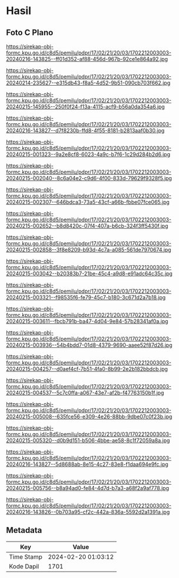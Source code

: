 # Hasil

## Foto C Plano

https://sirekap-obj-formc.kpu.go.id/c8d5/pemilu/pdpr/17/02/21/20/03/1702212003003-20240216-143825--ff01d352-af88-456d-967b-92ce1e864a92.jpg

https://sirekap-obj-formc.kpu.go.id/c8d5/pemilu/pdpr/17/02/21/20/03/1702212003003-20240214-235627--e315db43-f8a5-4d52-9b51-090cb703f662.jpg

https://sirekap-obj-formc.kpu.go.id/c8d5/pemilu/pdpr/17/02/21/20/03/1702212003003-20240215-145955--250f0f24-f13a-4115-acf9-b56a0da354a6.jpg

https://sirekap-obj-formc.kpu.go.id/c8d5/pemilu/pdpr/17/02/21/20/03/1702212003003-20240216-143827--d7f8230b-ffd8-4f55-8181-b2813aaf0b30.jpg

https://sirekap-obj-formc.kpu.go.id/c8d5/pemilu/pdpr/17/02/21/20/03/1702212003003-20240215-001323--9a2e8cf8-6023-4a9c-b7f6-1c29d284b2d6.jpg

https://sirekap-obj-formc.kpu.go.id/c8d5/pemilu/pdpr/17/02/21/20/03/1702212003003-20240215-002040--8c6a04e2-c9d6-4f00-833d-79629f9328f5.jpg

https://sirekap-obj-formc.kpu.go.id/c8d5/pemilu/pdpr/17/02/21/20/03/1702212003003-20240215-002307--646bdca3-73a5-43cf-a66b-fbbe07fce065.jpg

https://sirekap-obj-formc.kpu.go.id/c8d5/pemilu/pdpr/17/02/21/20/03/1702212003003-20240215-002652--b8d8420c-07f4-407a-b6cb-324f3ff5430f.jpg

https://sirekap-obj-formc.kpu.go.id/c8d5/pemilu/pdpr/17/02/21/20/03/1702212003003-20240215-002858--3f8e8209-b93d-4c7a-a085-561de7970674.jpg

https://sirekap-obj-formc.kpu.go.id/c8d5/pemilu/pdpr/17/02/21/20/03/1702212003003-20240215-003042--b20383b7-21be-45c4-a9d8-e91adc64c35c.jpg

https://sirekap-obj-formc.kpu.go.id/c8d5/pemilu/pdpr/17/02/21/20/03/1702212003003-20240215-003321--f98535f6-fe79-45c7-b180-3c671d2a7b18.jpg

https://sirekap-obj-formc.kpu.go.id/c8d5/pemilu/pdpr/17/02/21/20/03/1702212003003-20240215-003611--fbcb791b-ba47-4d04-9e84-57b28341af0a.jpg

https://sirekap-obj-formc.kpu.go.id/c8d5/pemilu/pdpr/17/02/21/20/03/1702212003003-20240215-003936--54b4bdd7-01d8-4379-9690-aaee52f87d26.jpg

https://sirekap-obj-formc.kpu.go.id/c8d5/pemilu/pdpr/17/02/21/20/03/1702212003003-20240215-004257--d0aef4cf-7b51-4fa0-8b99-2e2b182bbdcb.jpg

https://sirekap-obj-formc.kpu.go.id/c8d5/pemilu/pdpr/17/02/21/20/03/1702212003003-20240215-004537--5c7c0ffa-a067-43e7-af2b-f47763150b1f.jpg

https://sirekap-obj-formc.kpu.go.id/c8d5/pemilu/pdpr/17/02/21/20/03/1702212003003-20240215-005008--635fce56-e309-4e26-88bb-9dbe07c0f23b.jpg

https://sirekap-obj-formc.kpu.go.id/c8d5/pemilu/pdpr/17/02/21/20/03/1702212003003-20240215-005320--d0b9d151-b506-4bbe-ae58-8c1f72059a8a.jpg

https://sirekap-obj-formc.kpu.go.id/c8d5/pemilu/pdpr/17/02/21/20/03/1702212003003-20240216-143827--5d8688ab-8e15-4c27-83e8-f1daa694e9fc.jpg

https://sirekap-obj-formc.kpu.go.id/c8d5/pemilu/pdpr/17/02/21/20/03/1702212003003-20240215-005756--b8a94ad0-fe84-4d7d-b7a3-a68f2a9af778.jpg

https://sirekap-obj-formc.kpu.go.id/c8d5/pemilu/pdpr/17/02/21/20/03/1702212003003-20240216-143826--0b703a95-cf2c-442a-836a-5592d2a1391a.jpg


## Metadata

| Key        | Value               |
| ---------- | ------------------- |
| Time Stamp | 2024-02-20 01:03:12 |
| Kode Dapil | 1701                |



